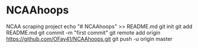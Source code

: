# NCAAhoops
NCAA scraping project
echo "# NCAAhoops" >> README.md
git init
git add README.md
git commit -m "first commit"
git remote add origin https://github.com/OFay41/NCAAhoops.git
git push -u origin master
